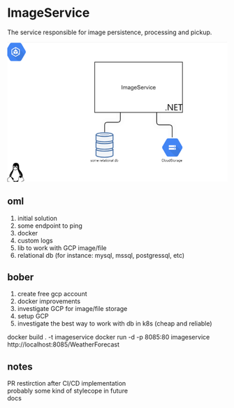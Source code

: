 # ImageService
The service responsible for image persistence, processing and pickup.  

![basic-architecture](https://github.com/Balanda-and-Lobster/ImageService/blob/main/docs/resources/overview.png)


## oml
1. initial solution  
2. some endpoint to ping  
3. docker  
4. custom logs  
5. lib to work with GCP image/file  
6. relational db (for instance: mysql, mssql, postgressql, etc)
## bober
1. create free gcp account  
1. docker improvements  
2. investigate GCP for image/file storage  
3. setup GCP  
4. investigate the best way to work with db in k8s (cheap and reliable)  


docker build . -t imageservice
docker run -d -p 8085:80 imageservice
http://localhost:8085/WeatherForecast



## notes
PR restirction after CI/CD implementation  
probably some kind of stylecope in future  
docs  
